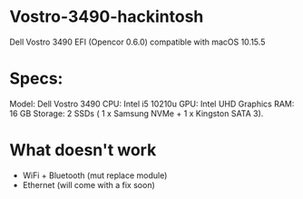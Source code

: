 # Vostro-3490-hackintosh
Dell Vostro 3490 EFI (Opencor 0.6.0) compatible with macOS 10.15.5

# Specs:

Model: Dell Vostro 3490
CPU: Intel i5 10210u
GPU: Intel UHD Graphics
RAM: 16 GB
Storage: 2 SSDs ( 1 x Samsung NVMe + 1 x Kingston SATA 3).

# What doesn't work

- WiFi + Bluetooth (mut replace module)
- Ethernet (will come with a fix soon)
